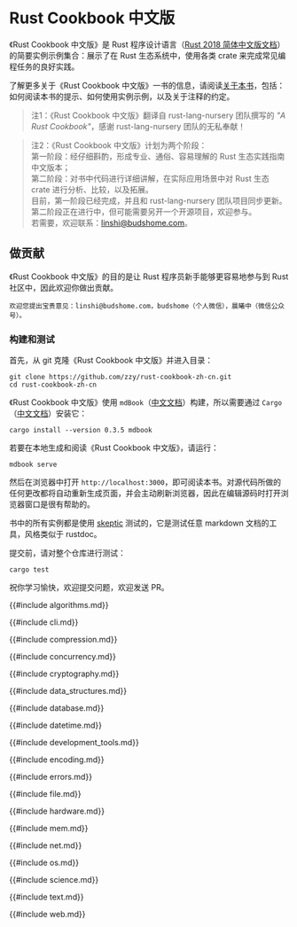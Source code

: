 # Rust Cookbook 中文版

<!--
> [intro.md](https://github.com/rust-lang-nursery/rust-cookbook/blob/master/src/intro.md)
> <br />
> commit - a79932c9a624fd17977eaea5df3d5a9600d014f6 - 2018.12.05
-->

《Rust Cookbook 中文版》是 Rust 程序设计语言（[Rust 2018 简体中文版文档](https://rust-lang.budshome.com)）的简要实例示例集合：展示了在 Rust 生态系统中，使用各类 crate 来完成常见编程任务的良好实践。

了解更多关于《Rust Cookbook 中文版》一书的信息，请阅读[关于本书](about.md)，包括：如何阅读本书的提示、如何使用实例示例，以及关于注释的约定。

> 注1：《Rust Cookbook 中文版》翻译自 rust-lang-nursery 团队撰写的 _"A Rust Cookbook"_，感谢 rust-lang-nursery 团队的无私奉献！

> 注2：《Rust Cookbook 中文版》计划为两个阶段：<br>
> 第一阶段：经仔细斟酌，形成专业、通俗、容易理解的 Rust 生态实践指南中文版本；<br>
> 第二阶段：对书中代码进行详细讲解，在实际应用场景中对 Rust 生态 crate 进行分析、比较，以及拓展。<br>
> 目前，第一阶段已经完成，并且和 rust-lang-nursery 团队项目同步更新。<br>
> 第二阶段正在进行中，但可能需要另开一个开源项目，欢迎参与。<br>
> 若需要，欢迎联系：linshi@budshome.com。

## 做贡献

《Rust Cookbook 中文版》的目的是让 Rust 程序员新手能够更容易地参与到 Rust 社区中，因此欢迎你做出贡献。

    欢迎您提出宝贵意见：linshi@budshome.com，budshome（个人微信），晨曦中（微信公众号）。

### 构建和测试

首先，从 git 克隆《Rust Cookbook 中文版》并进入目录：

```
git clone https://github.com/zzy/rust-cookbook-zh-cn.git
cd rust-cookbook-zh-cn
```

《Rust Cookbook 中文版》使用 `mdBook`（[中文文档](https://mdbook.budshome.com)）构建，所以需要通过 `Cargo`（[中文文档](https://cargo.budshome.com)）安装它：

```
cargo install --version 0.3.5 mdbook
```

若要在本地生成和阅读《Rust Cookbook 中文版》，请运行：

```
mdbook serve
```

然后在浏览器中打开 `http://localhost:3000`，即可阅读本书。对源代码所做的任何更改都将自动重新生成页面，并会主动刷新浏览器，因此在编辑源码时打开浏览器窗口是很有帮助的。

书中的所有实例都是使用 [skeptic](https://github.com/brson/rust-skeptic) 测试的，它是测试任意 markdown 文档的工具，风格类似于 rustdoc。

提交前，请对整个仓库进行测试：

```
cargo test
```

祝你学习愉快，欢迎提交问题，欢迎发送 PR。

{{#include algorithms.md}}

{{#include cli.md}}

{{#include compression.md}}

{{#include concurrency.md}}

{{#include cryptography.md}}

{{#include data_structures.md}}

{{#include database.md}}

{{#include datetime.md}}

{{#include development_tools.md}}

{{#include encoding.md}}

{{#include errors.md}}

{{#include file.md}}

{{#include hardware.md}}

{{#include mem.md}}

{{#include net.md}}

{{#include os.md}}

{{#include science.md}}

{{#include text.md}}

{{#include web.md}}
